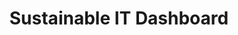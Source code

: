 ---
title: "Sustainable IT Dashboard"
description: "Full-Stack, Cloud Infrastructure, CI/CD"
featured: true
thumbnail: "/thumbnails/sid.webp"
---